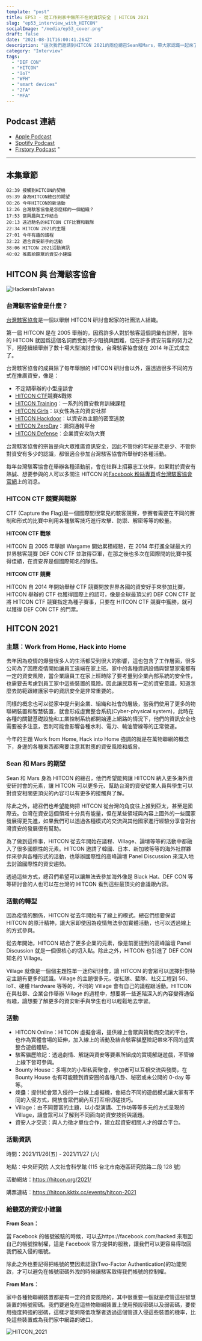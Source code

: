 ```yaml
---
template: "post"
title: EP53 - 從工作到家中無所不在的資訊安全 | HITCON 2021
slug: "ep53_interview_with_HITCON"
socialImage: "/media/ep53_cover.png"
draft: false
date: "2021-08-31T16:00:41.264Z"
description: "這次我們邀請到HITCON 2021的兩位總召Sean和Mars，帶大家認識一起來了解一下神秘的台灣駭客協會以及國際知名的HITCON研討會！"
category: "Interview"
tags:
  - "DEF CON"
  - "HITCON"
  - "IoT"
  - "WFH"
  - "smart devices"
  - "2FA"
  - "MFA"
---
```


## Podcast 連結

- [Apple Podcast](https://podcasts.apple.com/us/podcast/%E8%B3%87%E5%AE%89%E8%A7%A3%E5%A3%93%E7%B8%AE/id1513276667?i=1000533908047)
- [Spotify Podcast](https://open.spotify.com/episode/1BcXLCj9MqyQYdoAlXOOKd?si=Ia01B_qdSZuZNgDqKml0GA&dl_branch=1)
- [Firstory Podcast](https://open.firstory.me/story/ckswpt7cgj6rq09566g9cefgc)
"
---

## 本集章節

`02:39 接觸到HITCON的契機`\
`05:39 身為HITCON總召的期望`\
`08:26 今年HITCON的新活動`\
`12:26 台灣駭客協會是怎麼樣的一個組織？`\
`17:53 當興趣與工作結合`\
`20:13 遠近馳名的HITCON CTF比賽和戰隊`\
`22:34 HITCON 2021的主題`\
`27:01 今年有趣的議程`\
`32:22 適合資安新手的活動`\
`38:06 HITCON 2021活動資訊`\
`40:02 推薦給聽眾的資安小建議`

## HITCON 與 台灣駭客協會

![HackersInTaiwan](/media/hitcon_hackersintaiwan.png "Association of Hackers in Taiwan")

### **台灣駭客協會是什麼？**

[台灣駭客協會](https://hacker.org.tw/)是一個以舉辦 HITCON 研討會起家的社團法人組織。

第一屆 HITCON 是在 2005 舉辦的，因爲許多人對於駭客這個詞彙有誤解，當年的 HITCON 就因爲這個名詞而受到不少阻撓與困難，但在許多資安前輩的努力之下，陸陸續續舉辦了數十場大型演討會後，台灣駭客協會就在 2014 年正式成立了。

台灣駭客協會的成員除了每年舉辦的 HITCON 研討會以外，還透過很多不同的方式在推廣資安，像是：

- 不定期舉辦的小型座談會
- [HITCON CTF](https://ctf2020.hitcon.org/)競賽&戰隊
- [HITCON Training](https://hacker.org.tw/zh/training.html)：一系列的資安教育訓練課程
- [HITCON Girls](https://girls.hitcon.org/main/)：以女性為主的資安社群
- [HITCON Hackdoor](https://hitcon.org/hackdoor/)：以資安為主題的密室逃脫
- [HITCON ZeroDay](https://zeroday.hitcon.org/)：漏洞通報平台
- [HITCON Defense](https://defense.hitcon.org/)：企業資安攻防大賽

台灣駭客協會的宗旨是向大眾推廣資訊安全，因此不管你的年紀是老是少、不管你對資安有多少的認識，都很適合參加台灣駭客協會所舉辦的各種活動。

每年台灣駭客協會在舉辦各種活動前，會在社群上招募志工伙伴，如果對於資安有熱誠、想要參與的人可以多關注 HITCON 的[Facebook 粉絲專頁](https://www.facebook.com/HITCON)或[台灣駭客協會 官網](https://www.hacker.org.tw/)上的消息。

### **HITCON CTF 競賽與戰隊**

CTF (Capture the Flag)是一個國際間很常見的駭客競賽，參賽者需要在不同的賽制和形式的比賽中利用各種駭客技巧進行攻擊、防禦、解密等等的較量。

**HITCON CTF 戰隊**

HITCON 自 2005 年舉辦 Wargame 開始累積經驗，在 2014 年打進全球最大的世界駭客競賽 DEF CON CTF 並取得亞軍，在那之後也多次在國際間的比賽中獲得佳績，在資安界是個國際知名的隊伍。

**HITCON CTF 競賽**

HITCON 自 2014 年開始舉辦 CTF 競賽開放世界各國的資安好手來參加比賽，HITCON 舉辦的 CTF 也獲得國際上的認可，像是全球最頂尖的 DEF CON CTF 就將 HITCON CTF 競賽指定為種子賽事，只要在 HITCON CTF 競賽中獲勝，就可以獲得 DEF CON CTF 的門票。

## **HITCON 2021**

### **主題：Work from Home, Hack into Home**

去年因為疫情的爆發很多人的生活都受到很大的影響，這也包含了工作層面，很多公司為了因應疫情開始讓員工遠端在家上班。家中的各種資訊設備與智慧家電都有一定的資安風險，當企業讓員工在家上班時除了要考量到企業內部系統的安全性，也需要去考慮到員工家中這些裝置的風險。因此讓民眾有一定的資安意識，知道怎麼去防範跟維護家中的資訊安全是非常重要的。

同樣的概念也可以從家中提升到企業、組織和社會的層級，當我們使用了更多的物聯網裝置和智慧裝置，就會形成虛實整合系統(Cyber-physical system)，此時在各種的關鍵基礎設施和工業控制系統都開始連上網路的情況下，他們的資訊安全也需要被多注意，否則可能會影響各種水利、電力、輸油管線等的正常營運。

今年的主題 Work from Home, Hack into Home 強調的就是在萬物聯網的概念下，身邊的各種東西都需要注意其對應的資安風險和威脅。

### **Sean 和 Mars 的期望**

Sean 和 Mars 身為 HITCON 的總召，他們希望能夠讓 HITCON 納入更多海外資安研討會的元素，讓 HITCON 可以更多元、幫助台灣的資安從業人員與學生可以對資安相關更頂尖的內容可以有更多的接觸與了解。

除此之外，總召們也希望能夠把 HITCON 從台灣的角度往上推到亞太，甚至是國際去。台灣在資安這個領域十分具有能量，但在某些領域與內容上國外的一些國家發展得更先進，如果我們可以透過各種模式的交流與其他國家進行經驗分享會對台灣資安的發展很有幫助。

為了做到這件事，HITCON 從去年開始在議程、Village、論壇等等的活動中都融入了很多國際性的元素。HITCON 邀請了韓國、日本、新加坡等等的海外社群夥伴來參與各種形式的活動，也舉辦國際性的高峰論壇 Panel Discussion 來深入地去討論國際性的資安趨勢。

透過這些方式，總召們希望可以讓無法去參加海外像是 Black Hat、DEF CON 等等研討會的人也可以在台灣的 HITCON 看到這些最頂尖的會議跟內容。

### **活動的轉型**

因為疫情的關係，HITCON 從去年開始有了線上的模式。總召們想要保留 HITCON 的原汁精神，讓大家即使因為疫情無法參加實體活動，也可以透過線上的方式參與。

從去年開始，HITCON 結合了更多企業的元素，像是前面提到的高峰論壇 Panel Discussion 就是一個很核心的切入點。除此之外，HITCON 也引進了 DEF CON 知名的 Village。

Village 就像是一個個主題性單一迷你研討會，讓 HITCON 的會眾可以選擇針對特定主題有更多的認識。Village 的主題很多元，從紅隊、藍隊、社交工程到 5G、IoT、硬體 Hardware 等等的，不同的 Village 會有自己的議程跟活動。HITCON 在與社群、企業合作舉辦 Village 的過程中，想要將一些進階深入的內容變得通俗有趣，讓想要了解更多的資安新手與學生也可以輕鬆地去學習。

### **活動**

- HITCON Online：HITCON 虛擬會場，提供線上會眾與贊助商交流的平台，也作為實體會場的延伸，加入線上的活動及結合駭客貓歷險記帶來不同的虛實整合遊戲體驗。
- 駭客貓歷險記：透過劇情、解謎與資安等要素所組成的實境解謎遊戲，不管線上線下皆可參與。
- Bounty House：多場次的小型私密聚會，參加者可以互相交流與發問，在 Bounty House 也有可能聽到資安圈的各種八卦、秘密或未公開的 0-day 等等。
- 煉蠱：提供給會眾入侵的一台線上虛擬機，會結合不同的遊戲模式讓大家有不同的入侵方式，開放會眾們網內互打互相切磋技巧。
- Village：由不同豐富的主題，以小型演講、工作坊等等多元的方式呈現的 Village，讓會眾可以了解到不同面向的資安技術與議題。
- 資安人才交流：與人力徵才單位合作，建立起資安相關人才的媒合平台。

### **活動資訊**

時間：2021/11/26(五) - 2021/11/27 (六)

地點：中央研究院 人文社會科學館 (115 台北市南港區研究院路二段 128 號)

活動網站：<https://hitcon.org/2021/>

購票連結：<https://hitcon.kktix.cc/events/hitcon-2021>

### **給聽眾的資安小建議**

**From Sean：**

當 Facebook 的帳號被駭的時候，可以去https://facebook.com/hacked 來取回自己的帳號控制權，這是 Facebook 官方提供的服務，讓我們可以更容易得取回我們被入侵的帳號。

除此之外也要記得把帳號的雙因素認證(Two-Factor Authentication)的功能開啟，才可以避免在帳號密碼外洩的時候讓駭客取得我們帳號的控制權。

**From Mars：**

家中各種物聯網裝置都是有一定的資安風險的，其中很重要一個就是控管這些智慧裝置的帳號密碼。我們要避免在這些物聯網裝置上使用預設密碼以及弱密碼，要使用強度夠強的密碼，這樣才能夠降低攻擊者透過這個管道入侵這些裝置的機率，比免這些裝置成為我們家中網路的破口。

![HITCON_2021](/media/hitcon_2021.png "HITCON_2021_banner")
